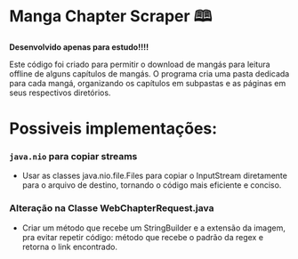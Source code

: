 # Manga Chapter Scraper 🕮
**Desenvolvido apenas para estudo!!!!**

Este código foi criado para permitir o download de mangás para leitura offline de alguns capítulos de mangás. O programa cria uma pasta dedicada para cada mangá, organizando os capítulos em subpastas e as páginas em seus respectivos diretórios.


# Possiveis implementações:
### ```java.nio``` para copiar streams
* Usar as classes java.nio.file.Files para copiar o InputStream diretamente para o arquivo de destino, tornando o código mais eficiente e conciso.

### Alteração na Classe WebChapterRequest.java
* Criar um método que recebe um StringBuilder e a extensão da imagem, pra evitar repetir código: método que recebe o padrão da regex e retorna o link encontrado.
